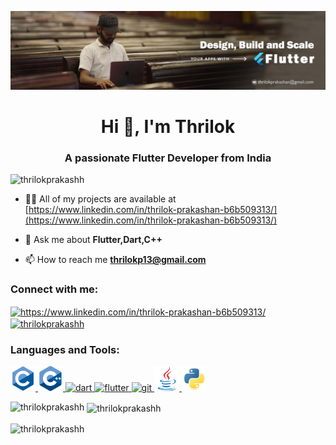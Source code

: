 ![logo](https://github.com/thrilokprakashh/thrilokprakashh/blob/main/cover.jpg)
<h1 align="center">Hi 👋, I'm Thrilok</h1>
<h3 align="center">A passionate Flutter Developer from India</h3>

<p align="left"> <img src="https://komarev.com/ghpvc/?username=thrilokprakashh&label=Profile%20views&color=0e75b6&style=flat" alt="thrilokprakashh" /> </p>

- 👨‍💻 All of my projects are available at [https://www.linkedin.com/in/thrilok-prakashan-b6b509313/](https://www.linkedin.com/in/thrilok-prakashan-b6b509313/)

- 💬 Ask me about **Flutter,Dart,C++**

- 📫 How to reach me **thrilokp13@gmail.com**

<h3 align="left">Connect with me:</h3>
<p align="left">
<a href="https://linkedin.com/in/https://www.linkedin.com/in/thrilok-prakashan-b6b509313/" target="blank"><img align="center" src="https://raw.githubusercontent.com/rahuldkjain/github-profile-readme-generator/master/src/images/icons/Social/linked-in-alt.svg" alt="https://www.linkedin.com/in/thrilok-prakashan-b6b509313/" height="30" width="40" /></a>
<a href="https://instagram.com/thrilokprakashh" target="blank"><img align="center" src="https://raw.githubusercontent.com/rahuldkjain/github-profile-readme-generator/master/src/images/icons/Social/instagram.svg" alt="thrilokprakashh" height="30" width="40" /></a>
</p>

<h3 align="left">Languages and Tools:</h3>
<p align="left"> <a href="https://www.cprogramming.com/" target="_blank" rel="noreferrer"> <img src="https://raw.githubusercontent.com/devicons/devicon/master/icons/c/c-original.svg" alt="c" width="40" height="40"/> </a> <a href="https://www.w3schools.com/cpp/" target="_blank" rel="noreferrer"> <img src="https://raw.githubusercontent.com/devicons/devicon/master/icons/cplusplus/cplusplus-original.svg" alt="cplusplus" width="40" height="40"/> </a> <a href="https://dart.dev" target="_blank" rel="noreferrer"> <img src="https://www.vectorlogo.zone/logos/dartlang/dartlang-icon.svg" alt="dart" width="40" height="40"/> </a> <a href="https://flutter.dev" target="_blank" rel="noreferrer"> <img src="https://www.vectorlogo.zone/logos/flutterio/flutterio-icon.svg" alt="flutter" width="40" height="40"/> </a> <a href="https://git-scm.com/" target="_blank" rel="noreferrer"> <img src="https://www.vectorlogo.zone/logos/git-scm/git-scm-icon.svg" alt="git" width="40" height="40"/> </a> <a href="https://www.java.com" target="_blank" rel="noreferrer"> <img src="https://raw.githubusercontent.com/devicons/devicon/master/icons/java/java-original.svg" alt="java" width="40" height="40"/> </a> <a href="https://www.python.org" target="_blank" rel="noreferrer"> <img src="https://raw.githubusercontent.com/devicons/devicon/master/icons/python/python-original.svg" alt="python" width="40" height="40"/> </a> </p>

<p><img align="left" src="https://github-readme-stats.vercel.app/api/top-langs?username=thrilokprakashh&show_icons=true&locale=en&layout=compact" alt="thrilokprakashh" /></p>

<p>&nbsp;<img align="center" src="https://github-readme-stats.vercel.app/api?username=thrilokprakashh&show_icons=true&locale=en" alt="thrilokprakashh" /></p>

<p><img align="center" src="https://github-readme-streak-stats.herokuapp.com/?user=thrilokprakashh&" alt="thrilokprakashh" /></p>
